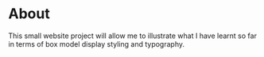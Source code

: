 # About

This small website project will allow me to illustrate what I have learnt so far in terms of box model display styling and typography.

